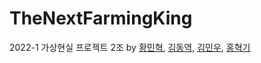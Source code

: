 # TheNextFarmingKing
2022-1 가상현실 프로젝트 2조
by [황민혁](https://github.com/HwangMinHyeok), [김동역](https://github.com/Ameri-Kano), [김민우](https://github.com/k7612136), [홍혁기](https://github.com/Hong-HyuckKi)
